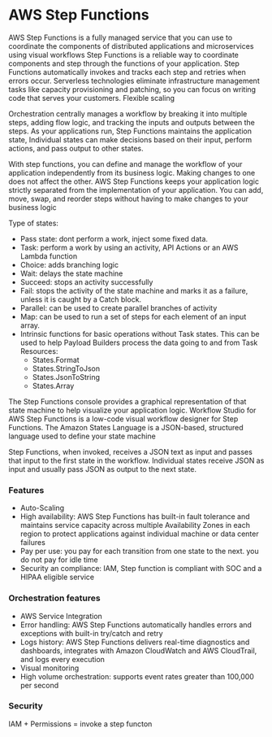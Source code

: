
# AWS Step Functions

AWS Step Functions is a fully managed service that you can use to coordinate the components of distributed applications and microservices using visual workflows
Step Functions is a reliable way to coordinate components and step through the functions of your application.
Step Functions automatically invokes and tracks each step and retries when errors occur.
Serverless technologies eliminate infrastructure management tasks like capacity provisioning and patching, so you can focus on writing code that serves your customers.
Flexible scaling

Orchestration centrally manages a workflow by breaking it into multiple steps, adding flow logic, and tracking the inputs and outputs between the steps.
As your applications run, Step Functions maintains the application state,  Individual states can make decisions based on their input, perform actions, and pass output to other states.

With step functions, you can define and manage the workflow of your application independently from its business logic. Making changes to one does not affect the other. 
AWS Step Functions keeps your application logic strictly separated from the implementation of your application. You can add, move, swap, and reorder steps without having to make changes to your business logic

Type of states:
- Pass state: dont perform a work, inject some fixed data.
- Task: perform a work by using an activity, API Actions or an AWS Lambda function
- Choice: adds branching logic
- Wait: delays the state machine
- Succeed: stops an activity successfully
- Fail: stops the activity of the state machine and marks it as a failure, unless it is caught by a Catch block.
- Parallel: can be used to create parallel branches of activity
- Map: can be used to run a set of steps for each element of an input array.
- Intrinsic functions for basic operations without Task states. This can be used to help Payload Builders process the data going to and from Task Resources:
    - States.Format
    - States.StringToJson
    - States.JsonToString
    - States.Array

The Step Functions console provides a graphical representation of that state machine to help visualize your application logic.
Workflow Studio for AWS Step Functions is a low-code visual workflow designer for Step Functions.
The Amazon States Language is a JSON-based, structured language used to define your state machine

Step Functions, when invoked, receives a JSON text as input and passes that input to the first state in the workflow. Individual states receive JSON as input and usually pass JSON as output to the next state.

### Features
- Auto-Scaling
- High availability: AWS Step Functions has built-in fault tolerance and maintains service capacity across multiple Availability Zones in each region to protect applications against individual machine or data center failures
- Pay per use: you pay for each transition from one state to the next. you do not pay for idle time
- Security an compliance: IAM, Step function is compliant with SOC and a HIPAA eligible service

### Orchestration features
- AWS Service Integration
- Error handling: AWS Step Functions automatically handles errors and exceptions with built-in try/catch and retry
- Logs history: AWS Step Functions delivers real-time diagnostics and dashboards, integrates with Amazon CloudWatch and AWS CloudTrail, and logs every execution
- Visual monitoring
- High volume orchestration: supports event rates greater than 100,000 per second

### Security

IAM + Permissions = invoke a step functon
